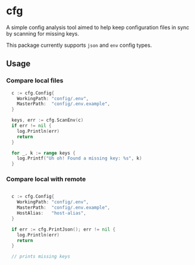 # cfg

A simple config analysis tool aimed to help keep configuration
files in sync by scanning for missing keys.

This package currently supports `json` and `env` config types.

## Usage

### Compare local files

```go
  c := cfg.Config{
    WorkingPath: "config/.env",
    MasterPath:  "config/.env.example",
  }

  keys, err := cfg.ScanEnv(c)
  if err != nil {
    log.Println(err)
    return
  }

  for _, k := range keys {
    log.Printf("Uh oh! Found a missing key: %s", k)
  }
```

### Compare local with remote

```go

  c := cfg.Config{
    WorkingPath: "config/.env",
    MasterPath:  "config/.env.example",
    HostAlias:   "host-alias",
  }

  if err := cfg.PrintJson(); err != nil {
    log.Println(err)
    return
  }

  // prints missing keys
```
